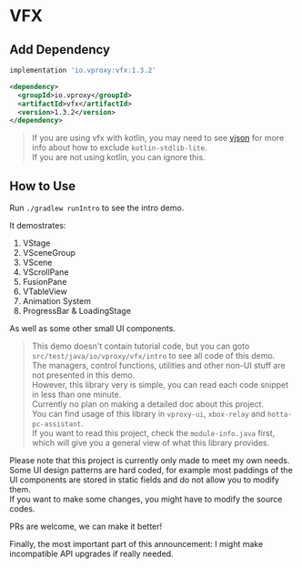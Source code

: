 # VFX

## Add Dependency

```groovy
implementation 'io.vproxy:vfx:1.3.2'
```

```xml
<dependency>
  <groupId>io.vproxy</groupId>
  <artifactId>vfx</artifactId>
  <version>1.3.2</version>
</dependency>
```

> If you are using vfx with kotlin, you may need to see [vjson](https://github.com/wkgcass/vjson) for more info about how to exclude `kotlin-stdlib-lite`.  
> If you are not using kotlin, you can ignore this.

## How to Use

Run `./gradlew runIntro` to see the intro demo.

It demostrates:

1. VStage
2. VSceneGroup
3. VScene
4. VScrollPane
5. FusionPane
6. VTableView
7. Animation System
8. ProgressBar & LoadingStage

As well as some other small UI components.

> This demo doesn't contain tutorial code, but you can goto `src/test/java/io/vproxy/vfx/intro` to see all code of this demo.  
> The managers, control functions, utilities and other non-UI stuff are not presented in this demo.  
> However, this library very is simple, you can read each code snippet in less than one minute.  
> Currently no plan on making a detailed doc about this project.  
> You can find usage of this library in `vproxy-ui`, `xbox-relay` and `hotta-pc-assistant`.  
> If you want to read this project, check the `module-info.java` first, which will give you a general view of what this library provides.

Please note that this project is currently only made to meet my own needs. Some UI design patterns are hard coded, for example most paddings of the UI components are stored in static fields and do not allow you to modify them.  
If you want to make some changes, you might have to modify the source codes.

PRs are welcome, we can make it better!

Finally, the most important part of this announcement: I might make incompatible API upgrades if really needed.

